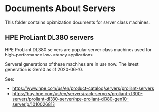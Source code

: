 # Documents About Servers
This folder contains opitmization documents for server class machines.

## HPE ProLiant DL380 servers 
HPE ProLiant DL380 servers are popular server class machines used for high-performance low-latency applications.

Serveral generations of these machines are in use now. The latest generation is Gen10 as of 2020-06-10.

See: 
* https://www.hpe.com/us/en/product-catalog/servers/proliant-servers
* https://buy.hpe.com/us/en/servers/rack-servers/proliant-dl300-servers/proliant-dl380-server/hpe-proliant-dl380-gen10-server/p/1010026818